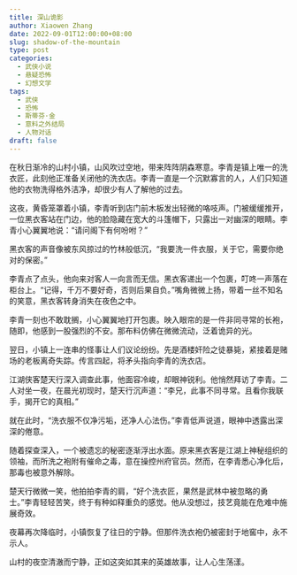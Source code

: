 ```yaml
---
title: 深山诡影
author: Xiaowen Zhang
date: 2022-09-01T12:00:00+08:00
slug: shadow-of-the-mountain
type: post
categories:
  - 武侠小说
  - 悬疑恐怖
  - 幻想文学
tags:
  - 武侠
  - 恐怖
  - 斯蒂芬·金
  - 意料之外结局
  - 人物对话
draft: false
---
```


在秋日渐冷的山村小镇，山风吹过空地，带来阵阵阴森寒意。李青是镇上唯一的洗衣匠，此刻他正准备关闭他的洗衣店。李青一直是一个沉默寡言的人，人们只知道他的衣物洗得格外洁净，却很少有人了解他的过去。

这夜，黄昏笼罩着小镇，李青听到店门前木板发出轻微的咯吱声。门被缓缓推开，一位黑衣客站在门边，他的脸隐藏在宽大的斗篷帽下，只露出一对幽深的眼睛。李青小心翼翼地说：“请问阁下有何吩咐？”

黑衣客的声音像被东风掠过的竹林般低沉，“我要洗一件衣服，关于它，需要你绝对的保密。”

李青点了点头，他向来对客人一向言而无信。黑衣客递出一个包裹，叮咚一声落在柜台上。“记得，千万不要好奇，否则后果自负。”嘴角微微上扬，带着一丝不知名的笑意，黑衣客转身消失在夜色之中。

李青一刻也不敢耽搁，小心翼翼地打开包裹。映入眼帘的是一件非同寻常的长袍，随即，他感到一股强烈的不安。那布料仿佛在微微流动，泛着诡异的光。

翌日，小镇上一连串的怪事让人们议论纷纷。先是酒楼奸险之徒暴毙，紧接着是赌场的老板离奇失踪。传言四起，将矛头指向李青的洗衣店。

江湖侠客楚天行深入调查此事，他面容冷峻，却眼神锐利。他悄然拜访了李青。二人对坐一夜，在晨光初现时，楚天行沉声道：“李兄，此事不同寻常。且看你我联手，揭开它的真相。”

就在此时，“洗衣服不仅净污垢，还净人心法伤。”李青低声说道，眼神中透露出深深的倦意。

随着探查深入，一个被遗忘的秘密逐渐浮出水面。原来黑衣客是江湖上神秘组织的领袖，而所洗之袍附有催命之毒，意在操控州府官员。然而，在李青悉心净化后，那毒也被意外解除。

楚天行微微一笑，他拍拍李青的肩，“好个洗衣匠，果然是武林中被忽略的勇士。”李青轻轻苦笑，终于有种如释重负的感觉。他从没想过，技艺竟能在危难中施展奇效。

夜幕再次降临时，小镇恢复了往日的宁静。但那件洗衣袍仍被密封于地窖中，永不示人。

山村的夜空清澈而宁静，正如这突如其来的英雄故事，让人心生荡漾。